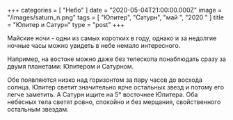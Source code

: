 +++
categories = [ "Небо" ]
date = "2020-05-04T21:00:00.000Z"
image = "/images/saturn_n.png"
tags = [ "Юпитер", "Сатурн", "май ", "2020 " ]
title = "Юпитер и Сатурн"
type = "post"
+++

Майские ночи - одни из самых коротких в году, однако и за недолгие ночные часы можно увидеть в небе немало интересного.  
  
Например, на востоке можно даже без телескопа понаблюдать сразу за двумя планетами: Юпитером и Сатурном.  
  
Обе появляются низко над горизонтом за пару часов до восхода солнца. Юпитер светит значительно ярче остальных звезд и потому его легче заметить. А Сатурн ищите на 5° восточнее Юпитера. Оба небесных тела светят ровно, спокойно и без мерцания, свойственного остальным звездам.
